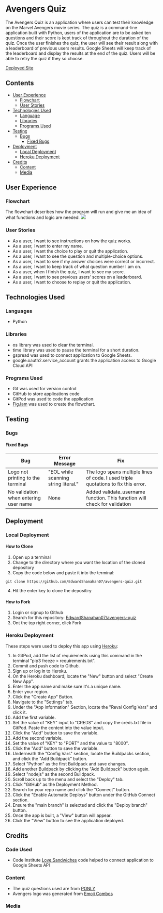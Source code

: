 # Avengers Quiz
The Avengers Quiz is an application where users can test their knowledge 
on the Marvel Avengers movie series. The quiz is a command-line application built with Python, users of the application are to be asked ten questions and their score is kept track of throughout the duration of the quiz. Once the user finishes the quiz, the user will see their result along with a leaderboard of previous users results. Google Sheets will keep track of the leaderboard and display the results at the end of the quiz. Users will be able to retry the quiz if they so choose.

[Deployed Site](https://avengers-quiz-app.herokuapp.com/)

## Contents 

- [User Experience](#user-experience)
  - [Flowchart](#flowchart)
  - [User Stories](#user-stories)
- [Technologies Used](#technologies-used)
  - [Language](#language)
  - [Libraries](#libraries)
  - [Programs Used](#programs-used)
- [Testing](#testing)
  - [Bugs](#bugs)
    - [Fixed Bugs](#fixed-bugs)
- [Deployment](#deployment)
  - [Local Deployment](#local-deployment)
  - [Heroku Deployment](#heroku-deployment)
- [Credits](#credits)
  - [Content](#content)
  - [Media](#media)

## User Experience 

### Flowchart
The flowchart describes how the program will run and give me an idea of what functions and logic are needed.
![](./readme-assets/img/flowchart.jpg)

### User Stories 
- As a user, I want to see instructions on how the quiz works. 
- As a user, I want to enter my name. 
- As a user, I want the choice to play or quit the application. 
- As a user, I want to see the question and multiple-choice options. 
- As a user, I want to see if my answer choices were correct or incorrect. 
- As a user, I want to keep track of what question number I am on. 
- As a user, when I finish the quiz, I want to see my score. 
- As a user, I want to see previous users' scores on a leaderboard. 
- As a user, I want to choose to replay or quit the application. 

## Technologies Used

### Languages 

- Python

### Libraries 

- os library was used to clear the terminal.
- time library was used to pause the terminal for a short duration.
- gspread was used to connect application to Google Sheets.
- google.oauth2.service_account grants the application access to Google Cloud API

### Programs Used

- Git was used for version control
- GitHub to store applications code
- GitPod was used to code the application
- [FigJam](https://www.figma.com/figjam/) was used to create the flowchart.


## Testing

### Bugs 

#### Fixed Bugs 

| Bug | Error Message |  Fix |
| -------------        |     -------------      |         ------------- |
| Logo not printing to the terminal  | "EOL while scanning string literal."    | The logo spans multiple lines of code. I used triple quotations to fix this error.    |
| No validation when entering user name  | None   | Added validate_username function. This function will check for validation    |


## Deployment 

### Local Deployment

#### How to Clone
1. Open up a terminal
2. Change to the directory where you want the location of the cloned depository 
3. Copy the code below and paste it into the terminal:
```console
git clone https://github.com/EdwardShanahan07/avengers-quiz.git
```
4. Hit the enter key to clone the depositiry

#### How to Fork
1. Login or signup to Github
2. Search for this repository: [EdwardShanahan07/avengers-quiz](https://github.com/EdwardShanahan07/avengers-quiz)
3. Ont the top right corner, click Fork

### Heroku Deployment
These steps were used to deploy this app using [Heroku](https://www.heroku.com/):

1. In GitPod, add the list of requirements using this command in the terminal "pip3 freeze > requirements.txt".
2. Commit and push code to Github.
3. Sign up or log in to Heroku.
4. On the Heroku dashboard, locate the "New" button and select "Create New App".
5. Enter the app name and make sure it's a unique name.
6. Enter your region.
7. Click the "Create App" Button.
8. Navigate to the "Settings" tab. 
9. Under the "App Information" Section, locate the "Reval Config Vars" and click it.
10. Add the first variable.
11. Set the value of "KEY" input to "CREDS" and copy the creds.txt file in GitPod.  Paste the content into the value input.
12. Click the "Add" button to save the variable.
13. Add the second variable.
14. Set the value of "KEY" to "PORT" and the value to "8000".
15. Click the "Add" button to save the variable.
16. Underneath the "Config Vars" section, locate the Buildpacks section, and click the "Add Buildpack" button.
17. Select "Python" as the first Buildpack and save changes.
18. Add another Buildpack by clicking the "Add Buildpack" button again.
19. Select "nodejs" as the second Buildpack.
20. Scroll back up to the menu and select the "Deploy" tab.
21. Click "GitHub" as the Deployment Method.
22. Search for your repo name and click the "Connect" button.
23. Click the "Enable Automatic Deploys" button under the GitHub Connect section.
24. Ensure the "main branch" is selected and click the "Deploy branch" button.
25. Once the app is built, a "View"  button will appear. 
26. Click the "View" button to see the application deployed.

## Credits

### Code Used
- Code Institute [Love Sandwiches](https://github.com/Code-Institute-Solutions/love-sandwiches-p5-sourcecode) code helped to connect application to Google Sheets API

### Content
- The quiz questions used are from [PONLY](https://ponly.com/marvel-trivia-quiz/)
- Avengers logo was generated from [Emoji Combos](https://emojicombos.com/avengers-symbol)

### Media

